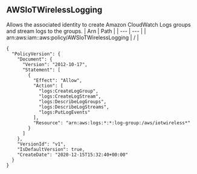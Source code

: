 
## AWSIoTWirelessLogging
Allows the associated identity to create Amazon CloudWatch Logs groups and stream logs to the groups.
| Arn | Path |
| --- | --- |
| arn:aws:iam::aws:policy/AWSIoTWirelessLogging | / |
```
{
  "PolicyVersion": {
    "Document": {
      "Version": "2012-10-17",
      "Statement": [
        {
          "Effect": "Allow",
          "Action": [
            "logs:CreateLogGroup",
            "logs:CreateLogStream",
            "logs:DescribeLogGroups",
            "logs:DescribeLogStreams",
            "logs:PutLogEvents"
          ],
          "Resource": "arn:aws:logs:*:*:log-group:/aws/iotwireless*"
        }
      ]
    },
    "VersionId": "v1",
    "IsDefaultVersion": true,
    "CreateDate": "2020-12-15T15:32:40+00:00"
  }
}
```
